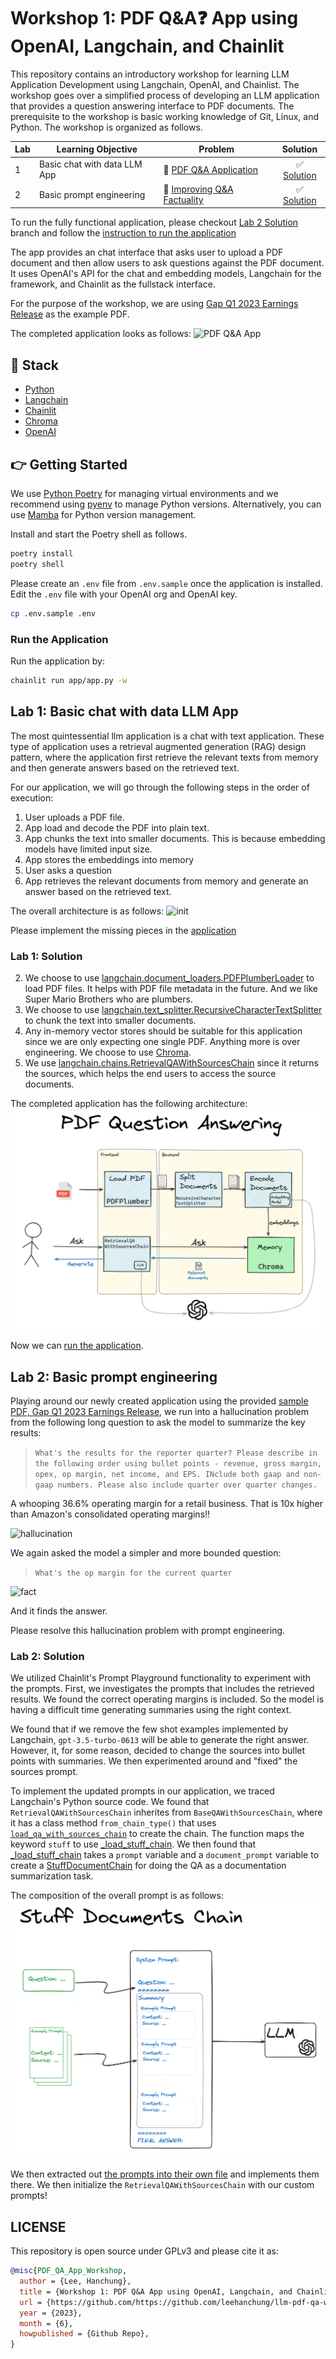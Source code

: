 # Workshop 1: PDF Q&A❓ App using OpenAI, Langchain, and Chainlit

This repository contains an introductory workshop for learning LLM Application Development using Langchain, OpenAI, and Chainlist. The workshop goes over a simplified process of developing an LLM application that provides a question answering interface to PDF documents. The prerequisite to the workshop is basic working knowledge of  Git, Linux, and Python. The workshop is organized as follows.

| Lab | Learning Objective | Problem | Solution |
| --- | ------------------ | ------- | :------: |
| 1   | Basic chat with data LLM App  | 🐒 [PDF Q&A Application](https://github.com/leehanchung/llm-pdf-qa-workshop/tree/lab1/main) | ✅ [Solution](https://github.com/leehanchung/llm-pdf-qa-workshop/tree/lab1/pdf-qa-app) |
| 2   | Basic prompt engineering      | 🐒 [Improving Q&A Factuality](https://github.com/leehanchung/llm-pdf-qa-workshop/tree/lab1/pdf-qa-app) | ✅ [Solution](https://github.com/leehanchung/llm-pdf-qa-workshop/tree/lab1/pdf-qa-app-final) |

To run the fully functional application, please checkout [Lab 2 Solution](https://github.com/leehanchung/llm-pdf-qa-workshop/tree/lab1/pdf-qa-app-final) branch and follow the [instruction to run the application](#run-the-application)

The app provides an chat interface that asks user to upload a PDF document and then allow users to ask questions against the PDF document. It uses OpenAI's API for the chat and embedding models, Langchain for the framework, and Chainlit as the fullstack interface.

For the purpose of the workshop, we are using [Gap Q1 2023 Earnings Release](samples/1Q23-EPR-with-Tables-FINAL.pdf) as the example PDF.

The completed application looks as follows:
![PDF Q&A App](assets/app.png)

## 🧰 Stack

- [Python](https://www.python.org/downloads/release/python-3100/)
- [Langchain](https://python.langchain.com/docs/get_started/introduction.html)
- [Chainlit](https://docs.chainlit.io/overview)
- [Chroma](https://www.trychroma.com/)
- [OpenAI](https://openai.com/)

## 👉 Getting Started

We use [Python Poetry](https://python-poetry.org/) for managing virtual environments and we recommend using [pyenv](https://github.com/pyenv/pyenv) to manage Python versions. Alternatively, you can use [Mamba](https://mamba.readthedocs.io/en/latest/) for Python version management.

Install and start the Poetry shell as follows.
```bash
poetry install
poetry shell
```

Please create an `.env` file from `.env.sample` once the application is installed. Edit the `.env` file with your OpenAI org and OpenAI key.
```bash
cp .env.sample .env
```

### Run the Application

Run the application by:
```bash
chainlit run app/app.py -w
```

## Lab 1: Basic chat with data LLM App

The most quintessential llm application is a chat with text application. These type of application uses  a retrieval augmented generation (RAG) design pattern, where the application first retrieve the relevant texts from memory and then generate answers based on the retrieved text.

For our application, we will go through the following steps in the order of execution:

1. User uploads a PDF file.
2. App load and decode the PDF into plain text.
3. App chunks the text into smaller documents. This is because embedding models have limited input size.
4. App stores the embeddings into memory
5. User asks a question
6. App retrieves the relevant documents from memory and generate an answer based on the retrieved text.

The overall architecture is as follows:
![init](assets/arch_init.png)

Please implement the missing pieces in the [application](app/app.py)

### Lab 1: Solution

2. We choose to use [langchain.document_loaders.PDFPlumberLoader](https://python.langchain.com/docs/modules/data_connection/document_loaders/how_to/pdf#using-pdfplumber) to load PDF files. It helps with PDF file metadata in the future. And we like Super Mario Brothers who are plumbers.
3. We choose to use [langchain.text_splitter.RecursiveCharacterTextSplitter](https://python.langchain.com/docs/modules/data_connection/document_transformers/text_splitters/recursive_text_splitter) to chunk the text into smaller documents.
4. Any in-memory vector stores should be suitable for this application since we are only expecting one single PDF. Anything more is over engineering. We choose to use [Chroma](https://python.langchain.com/docs/modules/data_connection/vectorstores/integrations/chroma).
5. We use [langchain.chains.RetrievalQAWithSourcesChain](https://python.langchain.com/docs/modules/chains/popular/vector_db_qa#return-source-documents) since it returns the sources, which helps the end users to access the source documents.

The completed application has the following architecture:
![final](assets/arch_final.png)

Now we can [run the application](#run-the-application).

## Lab 2: Basic prompt engineering

Playing around our newly created application using the provided [sample PDF, Gap Q1 2023 Earnings Release](samples/1Q23-EPR-with-Tables-FINAL.pdf), we run into a hallucination problem from the following long  question to ask the model to summarize the key results:
> ```What's the results for the reporter quarter? Please describe in the following order using bullet points - revenue, gross margin, opex, op margin, net income, and EPS. INclude both gaap and non-gaap numbers. Please also include quarter over quarter changes.```

A whooping 36.6% operating margin for a retail business. That is 10x higher than Amazon's consolidated operating margins!!

![hallucination](assets/hallucination.png)

We again asked the model a simpler and more bounded question:
> ```What's the op margin for the current quarter```

![fact](assets/fact.png)

And it finds the answer.

Please resolve this hallucination problem with prompt engineering.

### Lab 2: Solution

We utilized Chainlit's Prompt Playground functionality to experiment with the prompts. First, we investigates the prompts that includes the retrieved results. We found the correct operating margins is included. So the model is having a difficult time generating summaries using the right context.

We found that if we remove the few shot examples implemented by Langchain, `gpt-3.5-turbo-0613` will be able to generate the right answer. However, it, for some reason, decided to change the sources into bullet points with summaries. We then experimented around and "fixed" the sources prompt.

To implement the updated prompts in our application, we traced Langchain's Python source code. We found that `RetrievalQAWithSourcesChain` inherites from `BaseQAWithSourcesChain`, where it has a class method `from_chain_type()` that uses [`load_qa_with_sources_chain`](https://github.com/hwchase17/langchain/blob/b0859c9b185fe897f3c8e2699835a669b2a2ba61/langchain/chains/qa_with_sources/base.py#L81) to create the chain. The function maps the keyword `stuff` to use [_load_stuff_chain](https://github.com/hwchase17/langchain/blob/b0859c9b185fe897f3c8e2699835a669b2a2ba61/langchain/chains/qa_with_sources/loading.py#L52). We then found that [_load_stuff_chain](https://github.com/hwchase17/langchain/blob/b0859c9b185fe897f3c8e2699835a669b2a2ba61/langchain/chains/qa_with_sources/loading.py#L52) takes a `prompt` variable and a `document_prompt` variable to create a [StuffDocumentChain](https://github.com/hwchase17/langchain/blob/b0859c9b185fe897f3c8e2699835a669b2a2ba61/langchain/chains/combine_documents/stuff.py#L22) for doing the QA as a documentation summarization task.

The composition of the overall prompt is as follows:
![Alt text](assets/stuff_chain.png)

We then extracted out [the prompts into their own file](app/prompts.py) and implements them there. We then initialize the `RetrievalQAWithSourcesChain` with our custom prompts!

## LICENSE

This repository is open source under GPLv3 and please cite it as:
```bibtex
@misc{PDF_QA_App_Workshop,
  author = {Lee, Hanchung},
  title = {Workshop 1: PDF Q&A App using OpenAI, Langchain, and Chainlit},
  url = {https://github.com/https://github.com/leehanchung/llm-pdf-qa-workshop},
  year = {2023},
  month = {6},
  howpublished = {Github Repo},
}
```
